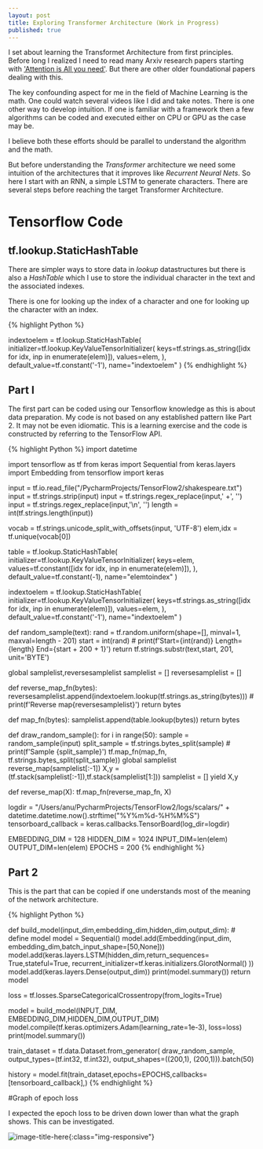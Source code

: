 ```yaml
---
layout: post
title: Exploring Transformer Architecture (Work in Progress)
published: true
---
```


I set about learning the Transformet Architecture from first principles. Before long I realized
I need to read many Arxiv research papers starting with ['Attention is All you need'](https://arxiv.org/abs/1706.03762).
But there are other older foundational papers dealing with this.

The key confounding aspect for me in the field of Machine Learning is the math. One could watch several videos
like I did and take notes. There is one other way to develop intuition. If one is familiar with a framework
then a few algorithms can be coded and executed either on CPU or GPU as the case may be.

I believe both these efforts should be parallel to understand the algorithm and the math.

But before understanding the _Transformer_ architecture we need some intuition of the architectures
that it improves like _Recurrent Neural Nets_. So here I start with an RNN, a simple LSTM to generate
characters. There are several steps before reaching the target Transformer Architecture.


# Tensorflow Code

## tf.lookup.StaticHashTable

There are simpler ways to store data in _lookup_ datastructures but there is also a _HashTable_
which I use to store the individual character in the text and the associated indexes.

There is one for looking up the index of a character and one for looking up the character with
an index.

{% highlight Python %}

indextoelem = tf.lookup.StaticHashTable(
    initializer=tf.lookup.KeyValueTensorInitializer(
        keys=tf.strings.as_string([idx  for idx, inp in enumerate(elem)]),
        values=elem,
    ),
    default_value=tf.constant('-1'),
    name="indextoelem"
)
{% endhighlight %}


## Part I

The first part can be coded using our Tensorflow knowledge as this is about data preparation. My code
is not based on any established pattern like Part 2. It may not be even idiomatic. This is a learning exercise and
the code is constructed by referring to the TensorFlow API.

{% highlight Python %}
import datetime

import tensorflow as tf
from keras import Sequential
from keras.layers import Embedding
from tensorflow import keras

input = tf.io.read_file("/PycharmProjects/TensorFlow2/shakespeare.txt")
input = tf.strings.strip(input)
input = tf.strings.regex_replace(input,' +', '')
input = tf.strings.regex_replace(input,'\n', '')
length = int(tf.strings.length(input))

vocab = tf.strings.unicode_split_with_offsets(input, 'UTF-8')
elem,idx = tf.unique(vocab[0])

table = tf.lookup.StaticHashTable(
    initializer=tf.lookup.KeyValueTensorInitializer(
        keys=elem,
        values=tf.constant([idx  for idx, inp in enumerate(elem)]),
    ),
    default_value=tf.constant(-1),
    name="elemtoindex"
)

indextoelem = tf.lookup.StaticHashTable(
    initializer=tf.lookup.KeyValueTensorInitializer(
        keys=tf.strings.as_string([idx  for idx, inp in enumerate(elem)]),
        values=elem,
    ),
    default_value=tf.constant('-1'),
    name="indextoelem"
)

def random_sample(text):
    rand = tf.random.uniform(shape=[], minval=1, maxval=length - 201)
    start = int(rand)
    # print(f'Start={int(rand)} Length={length} End={start + 200 + 1}')
    return tf.strings.substr(text,start, 201, unit='BYTE')

global samplelist,reversesamplelist
samplelist = []
reversesamplelist = []

def reverse_map_fn(bytes):
    reversesamplelist.append(indextoelem.lookup(tf.strings.as_string(bytes)))
    # print(f'Reverse map{reversesamplelist}')
    return bytes

def map_fn(bytes):
    samplelist.append(table.lookup(bytes))
    return bytes

def draw_random_sample():
    for i in range(50):
        sample = random_sample(input)
        split_sample = tf.strings.bytes_split(sample)
        # print(f'Sample {split_sample}')
        tf.map_fn(map_fn, tf.strings.bytes_split(split_sample))
        global samplelist
        reverse_map(samplelist[:-1])
        X,y = (tf.stack(samplelist[:-1]),tf.stack(samplelist[1:]))
        samplelist = []
        yield X,y

def reverse_map(X):
    tf.map_fn(reverse_map_fn, X)

logdir = "/Users/anu/PycharmProjects/TensorFlow2/logs/scalars/" + datetime.datetime.now().strftime("%Y%m%d-%H%M%S")
tensorboard_callback = keras.callbacks.TensorBoard(log_dir=logdir)

EMBEDDING_DIM = 128
HIDDEN_DIM = 1024
INPUT_DIM=len(elem)
OUTPUT_DIM=len(elem)
EPOCHS = 200
{% endhighlight %}

## Part 2

This is the part that can be copied if one understands most of the meaning of the network
architecture.

{% highlight Python %}

def build_model(input_dim,embedding_dim,hidden_dim,output_dim):
    # define model
    model = Sequential()
    model.add(Embedding(input_dim, embedding_dim,batch_input_shape=[50,None]))
    model.add(keras.layers.LSTM(hidden_dim,return_sequences= True,stateful=True,
      recurrent_initializer=tf.keras.initializers.GlorotNormal()
    ))
    model.add(keras.layers.Dense(output_dim))
    print(model.summary())
    return model


loss = tf.losses.SparseCategoricalCrossentropy(from_logits=True)

model = build_model(INPUT_DIM, EMBEDDING_DIM,HIDDEN_DIM,OUTPUT_DIM)
model.compile(tf.keras.optimizers.Adam(learning_rate=1e-3),
              loss=loss)
print(model.summary())

train_dataset = tf.data.Dataset.from_generator(
    draw_random_sample,
    output_types=(tf.int32, tf.int32),
    output_shapes=((200,1), (200,1))).batch(50)

history = model.fit(train_dataset,epochs=EPOCHS,callbacks=[tensorboard_callback],)
{% endhighlight %}

#Graph of epoch loss

I expected the epoch loss to be driven down lower than what the graph shows. This can be investigated.

![image-title-here](../images/epoch_loss.png){:class="img-responsive"}
